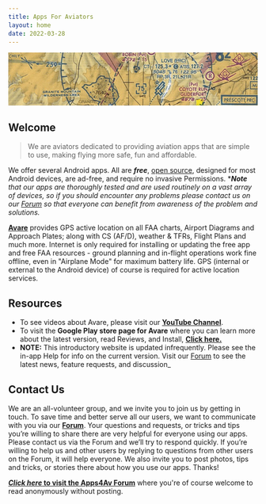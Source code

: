 ```yaml
---
title: Apps For Aviators
layout: home
date: 2022-03-28
---
```

<img src="images/apps4av-header.jpg" style="width: 100;">

## Welcome

> We are aviators dedicated to providing aviation apps that are simple to use, making flying more safe, fun and affordable.

We offer several Android apps. All are **_free_**, 
[open source](https://en.wikipedia.org/wiki/Open-source_software), 
designed for most Android devices, are ad-free, and require no
invasive Permissions. \*_**Note** that our apps are thoroughly tested
and are used routinely on a vast array of devices, so if you should
encounter any problems please contact us on our
[Forum](https://groups.google.com/d/forum/apps4av-forum "Apps4Av Forum") 
so that everyone can benefit from awareness of the problem and
solutions._

[**Avare**](/overview.html "Avare") provides GPS active location on
all FAA charts, Airport Diagrams and Approach Plates; along with CS
(AF/D), weather & TFRs, Flight Plans and much more. Internet is only
required for installing or updating the free app and free FAA
resources - ground planning and in-flight operations work fine
offline, even in "Airplane Mode" for maximum battery life. GPS
(internal or external to the Android device) of course is required for
active location services.

## Resources
<!--\[caption id="attachment\_69936" align="alignnone" width="640"\][![Offline Planning](images/OfflinePlanning.jpg)](images/2012/09/OfflinePlanning.jpg) Map screen during offline ground planning on a phone (Airplane Mode, GPS off, Avare v8.1.2).\[/caption\]-->

-   To see videos about Avare, please visit our 
	[**YouTube Channel**](https://www.youtube.com/channel/UC0OSj8qmkSg01DIilEzxHGg "Avare Videos").
-   To visit the **Google Play store page for Avare** where you can learn
	more about the latest version, read Reviews, and Install, 
	**[Click here.](https://play.google.com/store/apps/details?id=com.ds.avare "Avare page on Google Play Store")**
-   **NOTE:** This introductory website is updated infrequently. Please
	see the in-app Help for info on the current version. Visit our
	[Forum](https://groups.google.com/d/forum/apps4av-forum "Apps4Av Forum")
	to see the latest news, feature requests, and discussion_

<!--

* * *

[**+Apps**](https://apps4av.net/site/apps/ "+Apps") - Starting in 2018 Apps4Av is releasing new Android apps useful for anyone but not specifically designed for aviators. To learn more, [**Click here.**](https://apps4av.net/site/apps/ "+Apps")

**Older Apps** (most features now included in Avare):

**[![I-Timer 1.1 Screen](images/2013/01/itimerscreen.jpg?w=100)](images/2013/01/itimerscreen.jpg)
I-Timer**, a simple app for IFR pilots that's also useful for VFR pilots and even as a basic household timer.

-   To visit the **Google Play store page for I-Timer** where you can read Reviews and Install,
**[Click here.](https://play.google.com/store/apps/details?id=com.ds.itimer "I-Timer on Google Play Store")**

* * *

**[![I-FI Screen](images/i-fiscreen12.jpg)](images/2012/09/i-fiscreen12.jpg)
In-Flight Instruments** (**I-FI**) AI/Heading app.

-   To visit the **Google Play store page for I-FI** (In-Flight Instruments) where you can read Reviews and Install, 
**[Click here.](https://play.google.com/store/apps/details?id=com.ds.gyro "I-FI page on Google Play Store")**

* * *

**[![device-2013-11-03-192112-512](images/2013/11/device-2013-11-03-192112-5122.png?w=150)](images/2013/11/device-2013-11-03-192112-5122.png)
Avare** external I/O plugin app, that provides add-on functionality to
Avare. Currently, it is mostly used for connecting Avare to external
flight simulators and experimental auto-pilots.

-   To visit the **Google Play store page for Avare** add-on where you can read Reviews and Install, 
**[Click here.](https://play.google.com/store/apps/details?id=com.apps4av.avarehelper "Avare add-on page on Google Play Store")**

* * *

**[![device-2013-11-28-142601](images/2013/11/device-2013-11-28-1426012.png?w=100)](images/2013/11/device-2013-11-28-1426012.png)
Avare** Bluetooth GPS app to convert a second **Android** device such
as a phone into a Bluetooth GPS, so you can place it for optimum GPS
signal and provide reliable location to your primary Avare device.

-   To visit the **Google Play store page for Avare** Bluetooth GPS, where you can read Reviews and Install,
**[Click here.](https://play.google.com/store/search?q=com.apps4av.bluetoothgps&c=apps&hl=en "Avare Bluetooth GPS on Google Play Store")**

* * *

**[![device-2014-11-18-210646](images/2014/11/device-2014-11-18-2106462.png?w=94)](images/2014/11/device-2014-11-18-2106462.png)
Chart Sack** is GPS app that lets you navigate on any chart of your
choice, offline. Use a topographic map from the Internet, scan a paper
map, or even draw one yourself. The only requirements for the charts
are that they are to scale, and are in a JPEG, BMP, GIF, or PNG file
format.

-   To visit the **Google Play store page for Chart Sack** GPS app, where you can read Reviews and Install, 
**[Click here](https://play.google.com/store/apps/details?id=com.chartsack.charts "Chart Sack on Google Play Store").**

-->

## Contact Us

We are an all-volunteer group, and we invite you to join us by getting
in touch. To save time and better serve all our users, we want to
communicate with you via our
**[Forum](https://groups.google.com/forum/#%21forum/apps4av-forum "Apps4Av Forum")**. 
Your questions and requests, or tricks and tips you’re willing to
share there are very helpful for everyone using our apps. Please
contact us via the Forum and we’ll try to respond quickly. If you’re
willing to help us and other users by replying to questions from other
users on the Forum, it will help everyone. We also invite you to post
photos, tips and tricks, or stories there about how you use our
apps. Thanks!

**[_Click here_ to visit the Apps4Av Forum](https://groups.google.com/forum/#%21forum/apps4av-forum "Apps4Av Forum")**
where you're of course welcome to read anonymously without posting.

